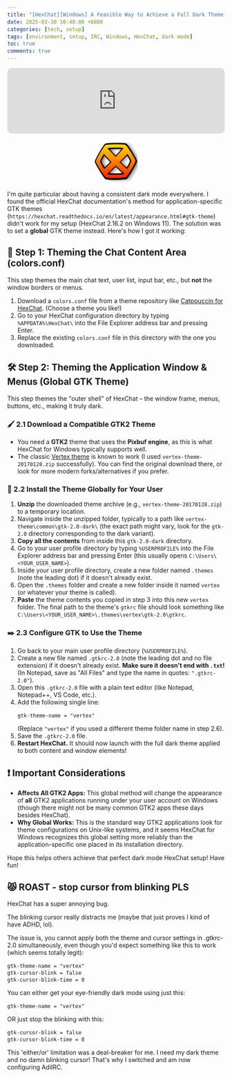 ```yaml
---
title: "[HexChat][Windows] A Feasible Way to Achieve a Full Dark Theme (Including GTK UI)" 
date: 2025-03-30 10:48:00 +0800 
categories: [tech, setup] 
tags: [environment, setup, IRC, Windows, HexChat, dark mode] 
toc: true 
comments: true 
---
```


<iframe style="border-radius:12px" src="https://open.spotify.com/embed/track/4IT6vDuKprKl6jyVndlY8V?utm_source=generator" width="100%" height="152" frameBorder="0" allowfullscreen="" allow="clipboard-write; encrypted-media; fullscreen; picture-in-picture" loading="lazy"></iframe>

<br>
<p> 
  <img 
    src="/assets/img/posts/hexchat-logo.svg" 
    style="
      display: block;
      margin-left: auto;
      margin-right: auto;
      width: 100px;
      height: auto;
    "
  />
</p>

I'm quite particular about having a consistent dark mode everywhere. I found the official HexChat documentation's method for application-specific GTK themes (`https://hexchat.readthedocs.io/en/latest/appearance.html#gtk-theme`) didn't work for my setup (HexChat 2.16.2 on Windows 11). The solution was to set a **global** GTK theme instead. Here's how I got it working:

## 🎨 Step 1: Theming the Chat Content Area (colors.conf)

This step themes the main chat text, user list, input bar, etc., but **not** the window borders or menus.

1.  Download a `colors.conf` file from a theme repository like [Catppuccin for HexChat](https://github.com/catppuccin/hexchat). (Choose a theme you like!)
2.  Go to your HexChat configuration directory by typing `%APPDATA%\HexChat\` into the File Explorer address bar and pressing Enter.
3.  Replace the existing `colors.conf` file in this directory with the one you downloaded.

## 🛠️ Step 2: Theming the Application Window & Menus (Global GTK Theme)

This step themes the "outer shell" of HexChat – the window frame, menus, buttons, etc., making it truly dark.

### 🖌️ 2.1 Download a Compatible GTK2 Theme

*   You need a **GTK2** theme that uses the **Pixbuf engine**, as this is what HexChat for Windows typically supports well.
*   The classic [Vertex theme](https://github.com/horst3180/vertex-theme/releases) is known to work (I used `vertex-theme-20170128.zip` successfully). You can find the original download there, or look for more modern forks/alternatives if you prefer.

### 🔧 2.2 Install the Theme Globally for Your User

1.  **Unzip** the downloaded theme archive (e.g., `vertex-theme-20170128.zip`) to a temporary location.
2.  Navigate inside the unzipped folder, typically to a path like `vertex-theme\common\gtk-2.0-dark\` (the exact path might vary, look for the `gtk-2.0` directory corresponding to the dark variant).
3.  **Copy all the contents** from inside this `gtk-2.0-dark` directory.
4.  Go to your user profile directory by typing `%USERPROFILE%` into the File Explorer address bar and pressing Enter (this usually opens `C:\Users\<YOUR_USER_NAME>`).
5.  Inside your user profile directory, create a new folder named `.themes` (note the leading dot) if it doesn't already exist.
6.  Open the `.themes` folder and create a new folder inside it named `vertex` (or whatever your theme is called).
7.  **Paste** the theme contents you copied in step 3 into this new `vertex` folder. The final path to the theme's `gtkrc` file should look something like `C:\Users\<YOUR_USER_NAME>\.themes\vertex\gtk-2.0\gtkrc`.

### ✒️ 2.3 Configure GTK to Use the Theme

1.  Go back to your main user profile directory (`%USERPROFILE%`).
2.  Create a new file named `.gtkrc-2.0` (note the leading dot and no file extension) if it doesn't already exist. **Make sure it doesn't end with `.txt`!** (In Notepad, save as "All Files" and type the name in quotes: `".gtkrc-2.0"`).
3.  Open this `.gtkrc-2.0` file with a plain text editor (like Notepad, Notepad++, VS Code, etc.).
4.  Add the following single line:
    ```
    gtk-theme-name = "vertex"
    ```
    (Replace `"vertex"` if you used a different theme folder name in step 2.6).
5.  Save the `.gtkrc-2.0` file.
6.  **Restart HexChat.** It should now launch with the full dark theme applied to both content and window elements!

## ❗ Important Considerations

*   **Affects All GTK2 Apps:** This global method will change the appearance of **all** GTK2 applications running under your user account on Windows (though there might not be many common GTK2 apps these days besides HexChat).
*   **Why Global Works:** This is the standard way GTK2 applications look for theme configurations on Unix-like systems, and it seems HexChat for Windows recognizes this global setting more reliably than the application-specific one placed in its installation directory.

Hope this helps others achieve that perfect dark mode HexChat setup! Have fun!

## 😾 ROAST - stop cursor from blinking PLS

HexChat has a super annoying bug.

The blinking cursor really distracts me (maybe that just proves I kind of have ADHD, lol). 

The issue is, you cannot apply both the theme and cursor settings in .gtkrc-2.0 simultaneously, even though you'd expect something like this to work (which seems totally legit):

```
gtk-theme-name = "vertex"
gtk-cursor-blink = false
gtk-cursor-blink-time = 0

```

You can either get your eye-friendly dark mode using just this:

```
gtk-theme-name = "vertex"
```

OR just stop the blinking with this:

```
gtk-cursor-blink = false
gtk-cursor-blink-time = 0

```

This 'either/or' limitation was a deal-breaker for me. I need my dark theme and no damn blinking cursor! That's why I switched and am now configuring AdiIRC.
